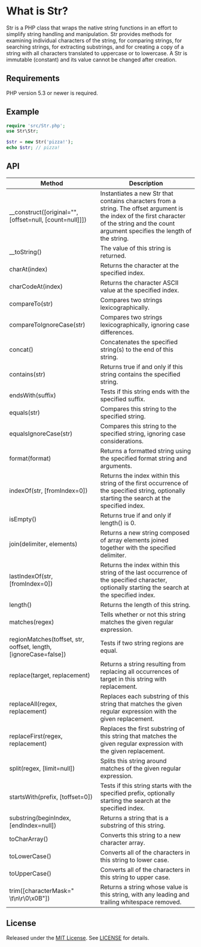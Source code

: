 What is Str?
============

Str is a PHP class that wraps the native string functions in an effort to simplify string handling and manipulation. Str provides methods for examining individual characters of the string, for comparing strings, for searching strings, for extracting substrings, and for creating a copy of a string with all characters translated to uppercase or to lowercase. A Str is immutable (constant) and its value cannot be changed after creation.

Requirements
------------
PHP version 5.3 or newer is required.

Example
-------

```php
require 'src/Str.php';
use Str\Str;

$str = new Str('pizza!');
echo $str; // pizza!
```

API
---

Method | Description
------ | -----------
__construct([original="", [offset=null, [count=null]]]) | Instantiates a new Str that contains characters from a string. The offset argument is the index of the first character of the string and the count argument specifies the length of the string.
__toString() | The value of this string is returned.
charAt(index) | Returns the character at the specified index.
charCodeAt(index) | Returns the character ASCII value at the specified index.
compareTo(str) | Compares two strings lexicographically.
compareToIgnoreCase(str) | Compares two strings lexicographically, ignoring case differences.
concat() | Concatenates the specified string(s) to the end of this string.
contains(str) | Returns true if and only if this string contains the specified string.
endsWith(suffix) | Tests if this string ends with the specified suffix.
equals(str) | Compares this string to the specified string.
equalsIgnoreCase(str) | Compares this string to the specified string, ignoring case considerations. 
format(format) | Returns a formatted string using the specified format string and arguments.
indexOf(str, [fromIndex=0]) | Returns the index within this string of the first occurrence of the specified string, optionally starting the search at the specified index.
isEmpty() | Returns true if and only if length() is 0.
join(delimiter, elements) | Returns a new string composed of array elements joined together with the specified delimiter.
lastIndexOf(str, [fromIndex=0]) | Returns the index within this string of the last occurrence of the specified character, optionally starting the search at the specified index.
length() | Returns the length of this string.
matches(regex) | Tells whether or not this string matches the given regular expression.
regionMatches(toffset, str, ooffset, length, [ignoreCase=false]) | Tests if two string regions are equal.
replace(target, replacement) | Returns a string resulting from replacing all occurrences of target in this string with replacement.
replaceAll(regex, replacement) | Replaces each substring of this string that matches the given regular expression with the given replacement.
replaceFirst(regex, replacement) | Replaces the first substring of this string that matches the given regular expression with the given replacement.
split(regex, [limit=null]) | Splits this string around matches of the given regular expression.
startsWith(prefix, [toffset=0]) | Tests if this string starts with the specified prefix, optionally starting the search at the specified index.
substring(beginIndex, [endIndex=null]) | Returns a string that is a substring of this string.
toCharArray() | Converts this string to a new character array.
toLowerCase() | Converts all of the characters in this string to lower case.
toUpperCase() | Converts all of the characters in this string to upper case.
trim([characterMask=" \t\n\r\0\x0B"]) | Returns a string whose value is this string, with any leading and trailing whitespace removed.

License
-------
Released under the [MIT License](https://opensource.org/licenses/MIT). See [LICENSE](LICENSE) for details.
